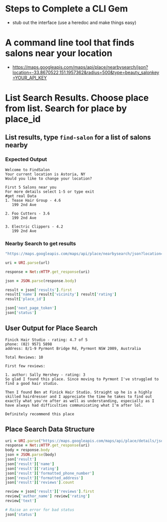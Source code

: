 # Steps to Complete a CLI Gem
* stub out the interface (use a heredoc and make things easy)

# A command line tool that finds salons near your location
* https://maps.googleapis.com/maps/api/place/nearbysearch/json?location=-33.8670522,151.1957362&radius=500&type=beauty_salonkey=YOUR_API_KEY

# List Search Results. Choose place from list. Search for place by place_id
## List results, type `find-salon` for a list of salons nearby

### Expected Output

```
Welcome to FindSalon
Your current location is Astoria, NY
Would you like to change your location?

First 5 Salons near you
For more details select 1-5 or type exit
#get real Data
1. Tease Hair Group - 4.6
   199 2nd Ave

2. Foo Cutters - 3.6
   199 2nd Ave

3. Electric Clippers - 4.2
   199 2nd Ave
```

### Nearby Search to get results

```ruby
"https://maps.googleapis.com/maps/api/place/nearbysearch/json?location=40.7732,-73.926&radius=500&type=beauty_salon&key=#{ENV['GOOGLE_PLACES_KEY']}"

uri = URI.parse(url)

response = Net::HTTP.get_response(uri)

json = JSON.parse(response.body)

result = json['results'].first
result['name'] result['vicinity'] result['rating']
result['place_id']

json['next_page_token']
json['status']
```

## User Output for Place Search

```
Finick Hair Studio - rating: 4.7 of 5
phone: (02) 9571 5898
address: 8/1-9 Pyrmont Bridge Rd, Pyrmont NSW 2009, Australia

Total Reviews: 10

First few reviews:

1. author: Sally Hershey - rating: 3
So glad I found this place. Since moving to Pyrmont I've struggled to find a good hair studio.

Then I found Ben at Finick Hair Studio. Straight up he is a highly skilled hairdresser and I appreciate the time he takes to find out exactly what you're after as well as understanding, especially as I have always had difficulties communicating what I'm after lol.

Definitely recommend this place

```

## Place Search Data Structure

```ruby
uri = URI.parse("https://maps.googleapis.com/maps/api/place/details/json?placeid=ChIJ_w1ZRjeuEmsRSjN83DAtkSw&key=#{ENV['GOOGLE_PLACES_KEY']}")
response = Net::HTTP.get_response(uri)
body = response.body
json = JSON.parse(body)
json['result']
json['result']['name']
json['result']['rating']
json['result']['formatted_phone_number']
json['result']['formatted_address']
json['result']['reviews'].count

review = json['result']['reviews'].first
review['author_name'] review['rating']
review['text']

# Raise an error for bad status
json['status']
```
